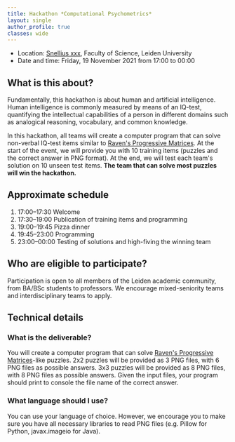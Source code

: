 ```yaml
---
title: Hackathon *Computational Psychometrics*
layout: single
author_profile: true
classes: wide
---
```


- Location: [Snellius xxx](https://goo.gl/maps/2R1QxpEoGojjvriu7), Faculty of Science, Leiden University
- Date and time: Friday, 19 November 2021 from 17:00 to 00:00

## What is this about?
Fundamentally, this hackathon is about human and artificial intelligence. Human intelligence is commonly measured by means of an IQ-test, quantifying the intellectual capabilities of a person in different domains such as analogical reasoning, vocabulary, and common knowledge. 

In this hackathon, all teams will create a computer program that can solve non-verbal IQ-test items similar to [Raven's Progressive Matrices](https://en.wikipedia.org/wiki/Raven%27s_Progressive_Matrices). At the start of the event, we will provide you with 10 training items (puzzles and the correct answer in PNG format). At the end, we will test each team's solution on 10 unseen test items. **The team that can solve most puzzles will win the hackathon.**

## Approximate schedule
1. 17:00–17:30 Welcome
2. 17:30–19:00 Publication of training items and programming
3. 19:00–19:45 Pizza dinner
4. 19:45–23:00 Programming
5. 23:00–00:00 Testing of solutions and high-fiving the winning team

## Who are eligible to participate?
Participation is open to all members of the Leiden academic community, from BA/BSc students to professors. We encourage mixed-seniority teams and interdisciplinary teams to apply.


## Technical details
### What is the deliverable?
You will create a computer program that can solve [Raven's Progressive Matrices](https://en.wikipedia.org/wiki/Raven%27s_Progressive_Matrices)-like puzzles. 2x2 puzzles will be provided as 3 PNG files, with 6 PNG files as possible answers. 3x3 puzzles will be provided as 8 PNG files, with 8 PNG files as possible answers. Given the input files, your program should print to console the file name of the correct answer.

### What language should I use?
You can use your language of choice. However, we encourage you to make sure you have all necessary libraries to read PNG files (e.g. Pillow for Python, javax.imageio for Java).

